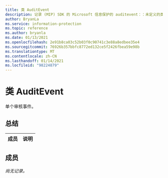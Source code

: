 ```yaml
---
title: 类 AuditEvent
description: 记录 (MIP) SDK 的 Microsoft 信息保护的 auditevent：：未定义的类。
author: BryanLa
ms.service: information-protection
ms.topic: reference
ms.author: bryanla
ms.date: 01/13/2021
ms.openlocfilehash: 2e91b8ca03c52b03f0c90741c3e88a8edbee35e4
ms.sourcegitcommit: 76926b357bbfc8772ed132ce5f2426fbea59e98b
ms.translationtype: MT
ms.contentlocale: zh-CN
ms.lasthandoff: 01/14/2021
ms.locfileid: "98224879"
---
```

# <a name="class-auditevent"></a>类 AuditEvent 
单个审核事件。
  
## <a name="summary"></a>总结
 成员                        | 说明                                
--------------------------------|---------------------------------------------
  
## <a name="members"></a>成员
_尚无记录。_
